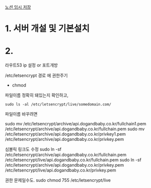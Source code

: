 [노션 임시 저장](https://longing-paperback-1b8.notion.site/d2533c0a2a7a41379e50718b7ac8d149)



# 1. 서버 개설 및 기본설치

# 2. 

라우트53 ip 설정 or 포트개방


/etc/letsencrypt 경로 에 권한주기
- chmod


파일이름 정확히 돼있는지 확인하고, 
```
sudo ls -al /etc/letsencrypt/live/somedomain.com/
```

파일이름 바꾸려면

sudo mv /etc/letsencrypt/archive/api.dogandbaby.co.kr/fullchain1.pem /etc/letsencrypt/archive/api.dogandbaby.co.kr/fullchain.pem
sudo mv /etc/letsencrypt/archive/api.dogandbaby.co.kr/privkey1.pem /etc/letsencrypt/archive/api.dogandbaby.co.kr/privkey.pem

심볼릭 링크도 수정
sudo ln -sf /etc/letsencrypt/archive/api.dogandbaby.co.kr/fullchain.pem /etc/letsencrypt/live/api.dogandbaby.co.kr/fullchain.pem
sudo ln -sf /etc/letsencrypt/archive/api.dogandbaby.co.kr/privkey.pem /etc/letsencrypt/live/api.dogandbaby.co.kr/privkey.pem


권한 문제일수도.
sudo chmod 755 /etc/letsencrypt/live

